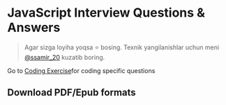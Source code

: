 # JavaScript Interview Questions & Answers

> Agar sizga loyiha yoqsa :star: bosing. Texnik yangilanishlar uchun meni [@ssamir_20](https://twitter.com/ssamir_20) kuzatib boring.

Go to [Coding Exercise](#coding-exercise)for coding specific questions

## Download PDF/Epub formats
